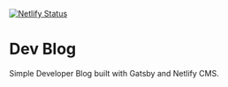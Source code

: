 [![Netlify Status](https://api.netlify.com/api/v1/badges/0f847f26-18c1-4c86-b590-bf0f87a06b8f/deploy-status)](https://app.netlify.com/sites/boring-euler-e38c5e/deploys)

# Dev Blog

Simple Developer Blog built with Gatsby and Netlify CMS.
